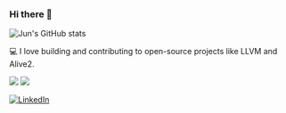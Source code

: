 ### Hi there 👋
  
![Jun's GitHub stats](https://github-readme-stats-tau-seven-75.vercel.app/api?username=IamYJLee&show_icons=true&theme=gotham)  
  
💻 I love building and contributing to open-source projects like LLVM and Alive2.  
  
![](https://github-readme-stats-tau-seven-75.vercel.app/api/pin?username=IamYJLee&repo=llvm-project&theme=gotham)
![](https://github-readme-stats-tau-seven-75.vercel.app/api/pin?username=IamYJLee&repo=alive2&theme=gotham)  

[![LinkedIn](https://img.shields.io/badge/LinkedIn-in%2Fyoungjun--lee--9414025a-0A66C2?logo=linkedin&logoColor=white&labelColor=0A66C2)](https://www.linkedin.com/in/youngjun-lee-9414025a/)  
